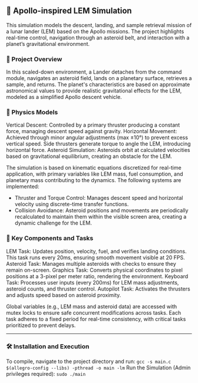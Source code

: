 ## 🚀 Apollo-inspired LEM Simulation
This simulation models the descent, landing, and sample retrieval mission of a lunar lander (LEM) based on the Apollo missions. The project highlights real-time control, navigation through an asteroid belt, and interaction with a planet’s gravitational environment.

### 🌌 Project Overview
In this scaled-down environment, a Lander detaches from the command module, navigates an asteroid field, lands on a planetary surface, retrieves a sample, and returns. The planet's characteristics are based on approximate astronomical values to provide realistic gravitational effects for the LEM, modeled as a simplified Apollo descent vehicle.

### 🔬 Physics Models
Vertical Descent: Controlled by a primary thruster producing a constant force, managing descent speed against gravity.
Horizontal Movement: Achieved through minor angular adjustments (max ±10°) to prevent excess vertical speed. Side thrusters generate torque to angle the LEM, introducing horizontal force.
Asteroid Simulation: Asteroids orbit at calculated velocities based on gravitational equilibrium, creating an obstacle for the LEM.

The simulation is based on kinematic equations discretized for real-time application, with primary variables like LEM mass, fuel consumption, and planetary mass contributing to the dynamics. The following systems are implemented:
- Thruster and Torque Control: Manages descent speed and horizontal velocity using discrete-time transfer functions.
- Collision Avoidance: Asteroid positions and movements are periodically recalculated to maintain them within the visible screen area, creating a dynamic challenge for the LEM.

### 🧩 Key Components and Tasks
LEM Task: Updates position, velocity, fuel, and verifies landing conditions. This task runs every 20ms, ensuring smooth movement visible at 20 FPS.
Asteroid Task: Manages multiple asteroids with checks to ensure they remain on-screen.
Graphics Task: Converts physical coordinates to pixel positions at a 3-pixel per meter ratio, rendering the environment.
Keyboard Task: Processes user inputs (every 200ms) for LEM mass adjustments, asteroid counts, and thruster control.
Autopilot Task: Activates the thrusters and adjusts speed based on asteroid proximity.

Global variables (e.g., LEM mass and asteroid data) are accessed with mutex locks to ensure safe concurrent modifications across tasks. Each task adheres to a fixed period for real-time consistency, with critical tasks prioritized to prevent delays.

---
### 🛠️ Installation and Execution
To compile, navigate to the project directory and run:
`gcc -s main.c $(allegro-config --libs) -pthread -o main -lm`
Run the Simulation (Admin privileges required):
`sudo ./main`
